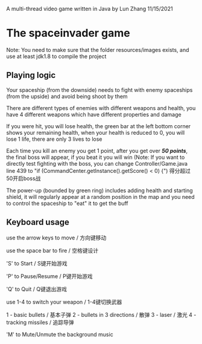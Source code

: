 A multi-thread video game written in Java by Lun Zhang 11/15/2021

# The spaceinvader game

Note: You need to make sure that the folder resources/images exists, and use at least jdk1.8 to compile the project

## Playing logic

Your spaceship (from the downside) needs to fight with enemy spaceships (from the upside) and avoid being shoot by them

There are different types of enemies with different weapons and health, you have 4 different weapons which have different properties and damage

If you were hit, you will lose health, the green bar at the left bottom corner shows your remaining health, when your health is reduced to 0, you will lose 1 life, there are only 3 lives to lose

Each time you kill an enemy you get 1 point, after you get over ***50 points***, the final boss will appear, if you beat it you will win
(Note: If you want to directly test fighting with the boss, you can change Controller/Game.java line 439 to "if (CommandCenter.getInstance().getScore() < 0) {")
得分超过50开启boss战

The power-up (bounded by green ring) includes adding health and starting shield, it will regularly appear at a random position in the map and you need to control the spaceship to "eat" it to get the buff

## Keyboard usage

use the arrow keys to move / 方向键移动

use the space bar to fire / 空格键设计

'S' to Start / S键开始游戏

'P' to Pause/Resume / P键开始游戏

'Q' to Quit / Q键退出游戏

use 1-4 to switch your weapon / 1-4键切换武器

1 - basic bullets / 基本子弹
2 - bullets in 3 directions / 散弹
3 - laser / 激光
4 - tracking missiles / 追踪导弹

'M' to Mute/Unmute the background music